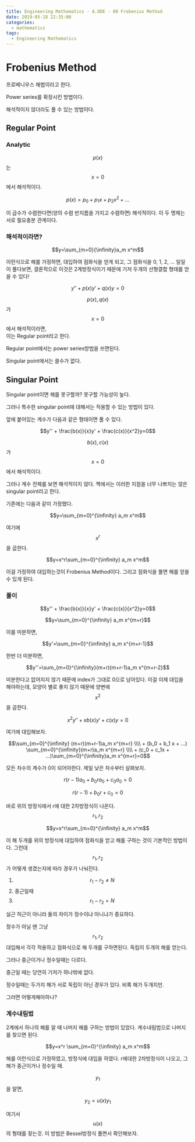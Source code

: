 ```yaml
---
title: Engineering Mathematics - A.ODE - 08 Frobenius Method
date: 2019-05-18 22:35:00
categories:
  - mathematics
tags:
  - Engineering Mathematics
---
```


# Frobenius Method

프로베니우스 해법이라고 한다.

Power series를 확장시킨 방법이다.

해석적이지 않더라도 풀 수 있는 방법이다.

## Regular Point

### Analytic

$$p(x)$$는 $$x=0$$에서 해석적이다.

$$p(x)=p_0 + p_1x + p_2 x^2 + ...$$

이 급수가 수렴한다면(양의 수렴 반지름을 가지고 수렴하면) 해석적이다. 이 두 명제는 서로 필요충분 관계이다.

### 해석적이라면?

$$y=\sum_{m=0}{\infinity}a_m x^m$$

이런식으로 해를 가정하면, 대입하여 점화식을 얻게 되고, 그 점화식을 0, 1, 2, ... 일일이 풀다보면, 결론적으로 이것은 2계방정식이기 때문에 기저 두개의 선형결합 형태를 얻을 수 있다!

$$y''+p(x)y'+q(x)y=0$$

$$p(x),q(x)$$가 $$x=0$$에서 해석적이라면,  
이는 Regular point라고 한다.

Regular point에서는 power series방법을 쓰면된다.

Singular point에서는 쓸수가 없다.

## Singular Point

Singular point이면 해를 못구할까? 못구할 가능성이 높다.

그러나 특수한 singular point에 대해서는 적용할 수 있는 방법이 있다.

앞에 붙어있는 계수가 다음과 같은 형태이면 풀 수 있다.

$$y'' + \frac{b(x)}{x}y' + \frac{c(x)}{x^2}y=0$$

$$b(x),c(x)$$가 $$x=0$$에서 해석적이다.

그러나 계수 전체를 보면 해석적이지 않다. 책에서는 이러한 지점을 너무 나쁘지는 않은 singular point라고 한다.

기존에는 다음과 같이 가정했다.

$$y=\sum_{m=0}^{\infinity} a_m x^m$$

여기에 $$x^r$$을 곱한다.

$$y=x^r\sum_{m=0}^{\infinity} a_m x^m$$

이걸 가정하여 대입하는것이 Frobenius Method이다. 그리고 점화식을 풀면 해를 얻을 수 있게 된다.

### 풀이

$$y'' + \frac{b(x)}{x}y' + \frac{c(x)}{x^2}y=0$$

$$y=\sum_{m=0}^{\infinity} a_m x^{m+r}$$

이를 미분하면,

$$y'=\sum_{m=0}^{\infinity} a_m x^{m+r-1}$$

한번 더 미분하면,

$$y''=\sum_{m=0}^{\infinity}(m+r)(m+r-1)a_m x^{m+r-2}$$

미분한다고 없어지지 않기 때문에 index가 그대로 0으로 남아있다. 이걸 이제 대입을 해야하는데, 모양이 별로 좋지 않기 때문에 양변에 $$x^2$$을 곱한다.

$$x^2 y'' + x b(x) y' + c(x) y = 0$$

여기에 대입해보자.

$$\sum_{m=0}^{\infinity} (m+r)(m+r-1)a_m x^{m+r} \\\\ + (b_0 + b_1 x + ...) \sum_{m=0}^{\infinity}(m+r)a_m x^{m+r} \\\\ + (c_0 + c_1x + ...)\sum_{m=0}^{\infinity}a_m x^{m+r}=0$$

모든 차수의 계수가 0이 되어야한다. 제일 낮은 차수부터 살펴보자.

$$r(r-1)a_0 + b_0 r a_0 + c_0 a_0=0$$

$$r(r-1)+b_0 r+ c_0 = 0$$

바로 위의 방정식에서 r에 대한 2차방정식이 나온다. $$r_1, r_2$$

$$y=x^r\sum_{m=0}^{\infinity} a_m x^m$$

이 해 두개를 위의 방정식에 대입하여 점화식을 얻고 해를 구하는 것이 기본적인 방법이다. 그런데 $$r_1, r_2$$가 어떻게 생겼는지에 따라 경우가 나눠진다.

1. $$r_1-r_2 \ne N$$
2. 중근일때
3. $$r_1-r_2 = N$$

실근 허근이 아니라 둘의 차이가 정수이냐 아니냐가 중요하다.

정수가 아닐 땐 그냥 $$r_1,r_2$$대입해서 각각 적용하고 점화식으로 해 두개를 구하면된다. 독립이 두개의 해를 얻는다.

그러나 중근이거나 정수일때는 다르다.

중근일 때는 당연히 기저가 하나밖에 없다.

정수일때는 두가지 해가 서로 독립이 아닌 경우가 있다. 비록 해가 두개지만.

그러면 어떻게해야하나?

### 계수내림법

2계에서 하나의 해를 알 때 나머지 해를 구하는 방법이 있었다. 계수내림법으로 나머지를 찾으면 된다.

$$y=x^r \sum_{m=0}^{\infinity} a_m x^m$$

해를 이런식으로 가정하였고, 방정식에 대입을 하였다. r에대한 2차방정식이 나오고, 그 해가 중근이거나 정수일 때.

$$y_1$$을 알면,

$$y_2=u(x)y_1$$

여기서 $$u(x)$$의 형태를 찾는것. 이 방법은 Bessel방정식 풀면서 확인해보자.
